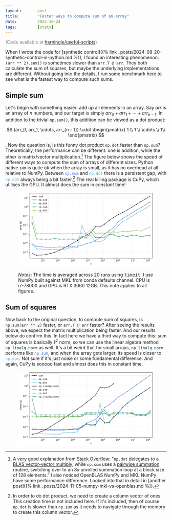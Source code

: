 ```yaml
---
layout:       post
title:        "Faster ways to compute sum of an array"
date:         2024-10-24
tags:         [stats]
---
```


<p><font color="#828282">(Code available at <a href="https://github.com/harningle/useful-scripts/tree/main/numpy/sum.py">harningle/useful-scripts</a>)</font></p>


When I wrote the code for [synthetic control]({% link _posts/2024-08-20-synthetic-control-in-python.md %}), I found an interesting phenomenon: `(arr ** 2).sum()` is sometimes slower than `arr.T @ arr`. They both calculate the sum of squares, but maybe the underlying implementations are different. Without going into the details, I run some benchmark here to see what is the fastest way to compute such sums.


## Simple sum

Let's begin with something easier: add up all elements in an array. Say $arr$ is an array of $n$ numbers, and our target is simply $arr_0 + arr_1 + \cdots + arr_{n - 1}$. In addition to the trivial `np.sum()`, this addition can be viewed as a dot product:

$$
(arr_0, arr_1, \cdots, arr_{n - 1}) \cdot \begin{pmatrix}
1 \\
1 \\
\cdots \\
1\\
\end{pmatrix}
$$

. Now the question is, is this funny dot product `np.dot` faster than `np.sum`? Theoretically, the performance can be different: one is addition, while the other is matrix/vector multiplication.[^details] The figure below shows the speed of different ways to compute the sum of arrays of different sizes. Python native `sum` is quite ok when the array is small, as it has no overhead at all relative to NumPy. Between <span style="color: #4D77CF">`np.sum`</span> and <span style="color: #4DABCF">`np.dot`</span> there is a persistent gap, with <span style="color: #4DABCF">`np.dot`</span> always being a bit faster.[^allocate-ones] The real killing package is CuPy, which utilises the GPU. It almost does the sum in *constant* time!

<figure>
    <img src="https://github.com/harningle/useful-scripts/raw/main/numpy/figures/sum.svg">
    <p><i>Notes</i>: The time is averaged across 20 runs using <code class="language-plaintext highlighter-rouge" style="font-size: 14px">timeit</code>. I use NumPy built against MKL from conda defaults channel. CPU is i7-7800X and GPU is RTX 3060 12GB. This note applies to all figures.</p>
</figure>

[^details]: A very good explanation from [Stack Overflow](https://stackoverflow.com/questions/75556221): "`np.dot` delegates to a [BLAS vector-vector multiply](https://github.com/numpy/numpy/blob/41c6bbe7ea2b4b16cdce99a75f3cac35e533bcef/numpy/_core/src/common/cblasfuncs.c#L212C1-L708C2), while `np.sum` uses a [pairwise summation](https://github.com/numpy/numpy/blob/41c6bbe7ea2b4b16cdce99a75f3cac35e533bcef/numpy/_core/src/umath/loops_utils.h.src#L75C1-L145C2) routine, switching over to an 8x unrolled summation loop at a block size of 128 elements." I also noticed OpenBLAS NumPy and MKL NumPy have some performance difference. Looked into that in detail in [another post]({% link _posts/2024-11-05-numpy-mkl-vs-openblas.md %}).

[^allocate-ones]: In order to do dot product, we need to create a column vector of ones. This creation time is not included here. If it's included, then of course `np.dot` is slower than `np.sum` as it needs to navigate through the memory to create this column vector.


## Sum of squares

Now back to the original question, to compute sum of squares, is `np.sum(arr ** 2)` faster, or `arr.T @ arr` faster? After seeing the results above, we expect the matrix multiplication being faster. And our results below do confirm this. In fact here we have a third way to compute this: sum of squares is basically $\ell^2$ norm, so we can use the linear algebra method <span style="color: #013243">`np.linalg.norm`</span> as well. It's a bit weird that for small arrays, <span style="color: #013243">`np.linalg.norm`</span> performs like <span style="color: #4D77CF">`np.sum`</span>, and when the array gets larger, its speed is closer to <span style="color: #4DABCF">`np.dot`</span>. Not sure if it's just noise or some fundamental difference. And again, CuPy is sooooo fast and almost does this in constant time.

<figure>
    <img src="https://github.com/harningle/useful-scripts/raw/main/numpy/figures/sum_of_squares.svg">
</figure>